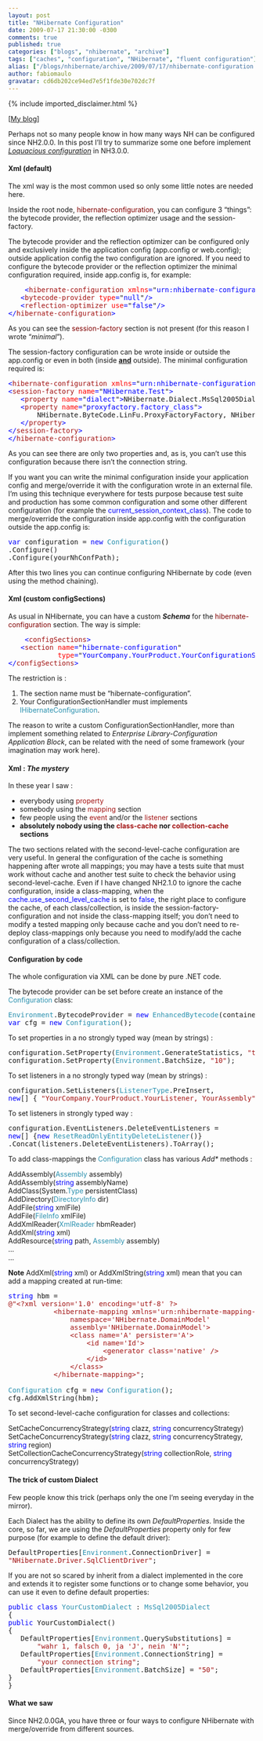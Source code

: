 ```yaml
---
layout: post
title: "NHibernate Configuration"
date: 2009-07-17 21:30:00 -0300
comments: true
published: true
categories: ["blogs", "nhibernate", "archive"]
tags: ["caches", "configuration", "NHibernate", "fluent configuration"]
alias: ["/blogs/nhibernate/archive/2009/07/17/nhibernate-configuration.aspx"]
author: fabiomaulo
gravatar: cd6db202ce94ed7e5f1fde30e702dc7f
---
```

{% include imported_disclaimer.html %}
<p>[<a target="_blank" href="http://fabiomaulo.blogspot.com/">My blog</a>]</p>
<p>Perhaps not so many people know in how many ways NH can be configured since NH2.0.0. In this post I&rsquo;ll try to summarize some one before implement <em><a target="_blank" href="http://fabiomaulo.blogspot.com/2009/02/nhvloquacious-fluent-configuration-for.html">Loquacious configuration</a></em> in NH3.0.0.</p>
<h4>Xml (default)</h4>
<p>The xml way is the most common used so only some little notes are needed here.</p>
<p>Inside the root node, <span style="color: #800000">hibernate-configuration</span>, you can configure 3 &ldquo;things&rdquo;: the bytecode provider, the reflection optimizer usage and the session-factory.</p>
<p>The bytecode provider and the reflection optimizer can be configured only and exclusively inside the application config (app.config or web.config); outside application config the two configuration are ignored. If you need to configure the bytecode provider or the reflection optimizer the minimal configuration required, inside app.config is, for example:</p>
<pre class="code">    <span style="color: blue">&lt;</span><span style="color: #a31515">hibernate-configuration </span><span style="color: red">xmlns</span><span style="color: blue">=</span>"<span style="color: blue">urn:nhibernate-configuration-2.2</span>"<span style="color: blue">&gt;<br />   &lt;</span><span style="color: #a31515">bytecode-provider </span><span style="color: red">type</span><span style="color: blue">=</span>"<span style="color: blue">null</span>"<span style="color: blue">/&gt;<br />   &lt;</span><span style="color: #a31515">reflection-optimizer </span><span style="color: red">use</span><span style="color: blue">=</span>"<span style="color: blue">false</span>"<span style="color: blue">/&gt;<br />&lt;/</span><span style="color: #a31515">hibernate-configuration</span><span style="color: blue">&gt;</span></pre>
<p>
<a href="http://11011.net/software/vspaste"></a></p>
<p>As you can see the <span style="color: #800000">session-factory</span> section is not present (for this reason I wrote &ldquo;<em>minimal</em>&rdquo;).</p>
<p>The session-factory configuration can be wrote inside or outside the app.config or even in both (inside <strong><span style="text-decoration: underline;">and</span></strong> outside). The minimal configuration required is:</p>
<pre class="code"><span style="color: blue">&lt;</span><span style="color: #a31515">hibernate-configuration </span><span style="color: red">xmlns</span><span style="color: blue">=</span>"<span style="color: blue">urn:nhibernate-configuration-2.2</span>"<span style="color: blue">&gt;<br />&lt;</span><span style="color: #a31515">session-factory </span><span style="color: red">name</span><span style="color: blue">=</span>"<span style="color: blue">NHibernate.Test</span>"<span style="color: blue">&gt;<br />   &lt;</span><span style="color: #a31515">property </span><span style="color: red">name</span><span style="color: blue">=</span>"<span style="color: blue">dialect</span>"<span style="color: blue">&gt;</span>NHibernate.Dialect.MsSql2005Dialect<span style="color: blue">&lt;/</span><span style="color: #a31515">property</span><span style="color: blue">&gt;<br />   &lt;</span><span style="color: #a31515">property </span><span style="color: red">name</span><span style="color: blue">=</span>"<span style="color: blue">proxyfactory.factory_class</span>"<span style="color: blue">&gt;<br />       </span>NHibernate.ByteCode.LinFu.ProxyFactoryFactory, NHibernate.ByteCode.LinFu<br />   <span style="color: blue">&lt;/</span><span style="color: #a31515">property</span><span style="color: blue">&gt;<br />&lt;/</span><span style="color: #a31515">session-factory</span><span style="color: blue">&gt;<br />&lt;/</span><span style="color: #a31515">hibernate-configuration</span><span style="color: blue">&gt;</span></pre>
<p>As you can see there are only two properties and, as is, you can&rsquo;t use this configuration because there isn&rsquo;t the connection string.</p>
<p>If you want you can write the minimal configuration inside your application config and merge/override it with the configuration wrote in an external file. I&rsquo;m using this technique everywhere for tests purpose because test suite and production has some common configuration and some other different configuration (for example the <span style="color: #0000ff">current_session_context_class</span>). The code to merge/override the configuration inside app.config with the configuration outside the app.config is:</p>
<pre class="code"><span style="color: blue">var </span>configuration = <span style="color: blue">new </span><span style="color: #2b91af">Configuration</span>()<br />.Configure()<br />.Configure(yourNhConfPath);</pre>
<p>After this two lines you can continue configuring NHibernate by code (even using the method chaining).</p>
<h4>Xml (custom configSections)</h4>
<p>As usual in NHibernate, you can have a custom <strong><em>Schema</em></strong> for the <span style="color: #800000">hibernate-configuration</span> section. The way is simple:</p>
<pre class="code">    <span style="color: blue">&lt;</span><span style="color: #a31515">configSections</span><span style="color: blue">&gt;<br />   &lt;</span><span style="color: #a31515">section </span><span style="color: red">name</span><span style="color: blue">=</span>"<span style="color: blue">hibernate-configuration</span>"<br />            <span style="color: red">type</span><span style="color: blue">=</span>"<span style="color: blue">YourCompany.YourProduct.YourConfigurationSectionHandler, YourAssembly</span>" <span style="color: blue">/&gt;<br />&lt;/</span><span style="color: #a31515">configSections</span><span style="color: blue">&gt;<br /></span></pre>
<p>The restriction is :</p>
<ol>
<li>The section name must be &ldquo;hibernate-configuration&rdquo;. </li>
<li>Your ConfigurationSectionHandler must implements <span style="color: #2b91af">IHibernateConfiguration</span>. </li>
</ol>
<p>The reason to write a custom ConfigurationSectionHandler, more than implement something related to <em>Enterprise Library-Configuration Application Block</em>, can be related with the need of some framework (your imagination may work here).</p>
<h4>Xml : <em>The mystery</em></h4>
<p>In these year I saw :</p>
<ul>
<li>everybody using <span style="color: #a31515">property</span> </li>
<li>somebody using the <span style="color: #a31515">mapping</span> section </li>
<li>few people using the <span style="color: #a31515">event</span> and/or the <span style="color: #a31515">listener</span> sections </li>
<li><strong>absolutely nobody using the <span style="color: #a31515">class-cache</span> nor <span style="color: #a31515">collection-cache</span> sections</strong> </li>
</ul>
<p>The two sections related with the second-level-cache configuration are very useful. In general the configuration of the cache is something happening after wrote all mappings; you may have a tests suite that must work without cache and another test suite to check the behavior using second-level-cache. Even if I have changed NH2.1.0 to ignore the cache configuration, inside a class-mapping, when the <span style="color: #0000ff">cache.use_second_level_cache</span> is set to <span style="color: #0000ff">false</span>, the right place to configure the cache, of each class/collection, is inside the session-factory-configuration and not inside the class-mapping itself; you don&rsquo;t need to modify a tested mapping only because cache and you don&rsquo;t need to re-deploy class-mappings only because you need to modify/add the cache configuration of a class/collection.</p>
<h4>Configuration by code</h4>
<p>The whole configuration via XML can be done by pure .NET code.</p>
<p>The bytecode provider can be set before create an instance of the <span style="color: #2b91af">Configuration</span> class:</p>
<pre class="code"><span style="color: #2b91af">Environment</span>.BytecodeProvider = <span style="color: blue">new </span><span style="color: #2b91af">EnhancedBytecode</span>(container);<br /><span style="color: blue">var </span>cfg = <span style="color: blue">new </span><span style="color: #2b91af">Configuration</span>();</pre>
<p>
<a href="http://11011.net/software/vspaste"></a></p>
<p>To set properties in a no strongly typed way (mean by strings) :</p>
<pre class="code">configuration.SetProperty(<span style="color: #2b91af">Environment</span>.GenerateStatistics, <span style="color: #a31515">"true"</span>);<br />configuration.SetProperty(<span style="color: #2b91af">Environment</span>.BatchSize, <span style="color: #a31515">"10"</span>);</pre>
<p>To set listeners in a no strongly typed way (mean by strings) :</p>
<pre class="code">configuration.SetListeners(<span style="color: #2b91af">ListenerType</span>.PreInsert,<br /><span style="color: blue">new</span>[] { <span style="color: #a31515">"YourCompany.YourProduct.YourListener, YourAssembly" </span>});</pre>
<p>To set listeners in strongly typed way :</p>
<pre class="code">configuration.EventListeners.DeleteEventListeners =<br /><span style="color: blue">new</span>[] {<span style="color: blue">new </span><span style="color: #2b91af">ResetReadOnlyEntityDeleteListener</span>()}<br />.Concat(listeners.DeleteEventListeners).ToArray();</pre>
<p>To add class-mappings the <span style="color: #2b91af">Configuration</span> class has various <em>Add*</em> methods :</p>
<p>AddAssembly(<span style="color: #2b91af">Assembly</span> assembly) 
  <br />AddAssembly(<span style="color: #0000ff">string</span> assemblyName) 
  <br />AddClass(System.<span style="color: #2b91af">Type</span> persistentClass) 
  <br />AddDirectory(<span style="color: #2b91af">DirectoryInfo</span> dir) 
  <br />AddFile(<span style="color: #0000ff">string</span> xmlFile) 
  <br />AddFile(<span style="color: #2b91af">FileInfo</span> xmlFile) 
  <br />AddXmlReader(<span style="color: #2b91af">XmlReader</span> hbmReader) 
  <br />AddXml(<span style="color: #0000ff">string</span> xml) 
  <br />AddResource(<span style="color: #0000ff">string</span> path, <span style="color: #2b91af">Assembly</span> assembly) 
  <br />... 
  <br />...</p>
<p><strong>Note</strong> AddXml(<span style="color: #0000ff">string</span> xml) or AddXmlString(<span style="color: #0000ff">string</span> xml) mean that you can add a mapping created at run-time:</p>
<pre class="code"><span style="color: blue">string </span>hbm =<br /><span style="color: #a31515">@"&lt;?xml version='1.0' encoding='utf-8' ?&gt;<br />           &lt;hibernate-mapping xmlns='urn:nhibernate-mapping-2.2'<br />               namespace='NHibernate.DomainModel'<br />               assembly='NHibernate.DomainModel'&gt;<br />               &lt;class name='A' persister='A'&gt;<br />                   &lt;id name='Id'&gt;<br />                       &lt;generator class='native' /&gt;<br />                   &lt;/id&gt;<br />               &lt;/class&gt;<br />           &lt;/hibernate-mapping&gt;"</span>;<br /><br /><span style="color: #2b91af">Configuration </span>cfg = <span style="color: blue">new </span><span style="color: #2b91af">Configuration</span>();<br />cfg.AddXmlString(hbm);</pre>
<p>
<a href="http://11011.net/software/vspaste"></a></p>
<p>To set second-level-cache configuration for classes and collections:</p>
<p>SetCacheConcurrencyStrategy(<span style="color: #0000ff">string</span> clazz, <span style="color: #0000ff">string</span> concurrencyStrategy) 
  <br />SetCacheConcurrencyStrategy(<span style="color: #0000ff">string</span> clazz, <span style="color: #0000ff">string</span> concurrencyStrategy, <span style="color: #0000ff">string</span> region) 
  <br />SetCollectionCacheConcurrencyStrategy(<span style="color: #0000ff">string</span> collectionRole, <span style="color: #0000ff">string</span> concurrencyStrategy)</p>
<h4>The trick of custom Dialect</h4>
<p>Few people know this trick (perhaps only the one I&rsquo;m seeing everyday in the mirror).</p>
<p>Each Dialect has the ability to define its own <em>DefaultProperties</em>. Inside the core, so far, we are using the <em>DefaultProperties</em> property only for few purpose (for example to define the default driver):</p>
<pre class="code">DefaultProperties[<span style="color: #2b91af">Environment</span>.ConnectionDriver] =<br /><span style="color: #a31515">"NHibernate.Driver.SqlClientDriver"</span>;</pre>
<p>If you are not so scared by inherit from a dialect implemented in the core and extends it to register some functions or to change some behavior, you can use it even to define default properties:</p>
<pre class="code"><span style="color: blue">public class </span><span style="color: #2b91af">YourCustomDialect </span>: <span style="color: #2b91af">MsSql2005Dialect<br /></span>{<br /><span style="color: blue">public </span>YourCustomDialect()<br />{<br />   DefaultProperties[<span style="color: #2b91af">Environment</span>.QuerySubstitutions] =<br />       <span style="color: #a31515">"wahr 1, falsch 0, ja 'J', nein 'N'"</span>;<br />   DefaultProperties[<span style="color: #2b91af">Environment</span>.ConnectionString] =<br />       <span style="color: #a31515">"your connection string"</span>;<br />   DefaultProperties[<span style="color: #2b91af">Environment</span>.BatchSize] = <span style="color: #a31515">"50"</span>;<br />}<br />}</pre>
<p>
<a href="http://11011.net/software/vspaste"></a></p>
<h4>What we saw</h4>
<p>Since NH2.0.0GA, you have three or four ways to configure NHibernate with merge/override from different sources.</p>
